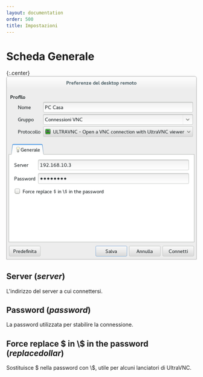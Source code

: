 ```yaml
---
layout: documentation
order: 500
title: Impostazioni
---
```

# Scheda Generale

{:.center}
![Scheda Generale](/resources/remmina-plugin-ultravnc/archive/latest/italian/general.png)

## **Server** (*server*)

L'indirizzo del server a cui connettersi.

## **Password** (*password*)

La password utilizzata per stabilire la connessione.

## **Force replace $ in \\$ in the password** (*replacedollar*)

Sostituisce $ nella password con \\$, utile per alcuni lanciatori di UltraVNC.
